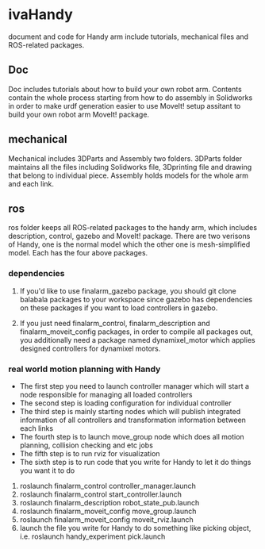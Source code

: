 # ivaHandy

document and code for Handy arm include tutorials, mechanical files and ROS-related packages.

## Doc

Doc includes tutorials about how to build your own robot arm. Contents contain the whole process starting from
how to do assembly in Solidworks in order to  make urdf generation easier to use MoveIt! setup assitant to build
your own robot arm MoveIt! package.

## mechanical

Mechanical includes 3DParts and Assembly two folders. 3DParts folder maintains all the files including Solidworks file,
3Dprinting file and drawing that belong to individual piece. Assembly holds models for the whole arm and each link.

## ros

ros folder keeps all ROS-related packages to the handy arm, which includes description, control, gazebo and MoveIt! package.
There are two verisons of Handy, one is the normal model which the other one is mesh-simplified model. Each has the four above packages.

### dependencies

1. If you'd like to use finalarm_gazebo package, you should git clone balabala packages to your workspace since gazebo has dependencies on these packages if you want to load controllers in gazebo.

2. If you just need finalarm_control, finalarm_description and finalarm_moveit_config packages, in order to compile all packages out, you additionally need a package named dynamixel_motor which applies designed controllers for dynamixel motors.

### real world motion planning with Handy

* The first step you need to launch controller manager which will start a node responsible for managing all loaded controllers
* The second step is loading configuration for individual controller
* The third step is mainly starting nodes which will publish integrated information of all controllers and transformation information between each links
* The fourth step is to launch move_group node which does all motion planning, collision checking and etc jobs
* The fifth step is to run rviz for visualization
* The sixth step is to run code that you write for Handy to let it do things you want it to do

1. roslaunch finalarm_control controller_manager.launch
2. roslaunch finalarm_control start_controller.launch
3. roslaunch finalarm_description robot_state_pub.launch
4. roslaunch finalarm_moveit_config move_group.launch
5. roslaunch finalarm_moveit_config moveit_rviz.launch
6. launch the file you write for Handy to do something like picking object, i.e. roslaunch handy_experiment pick.launch

